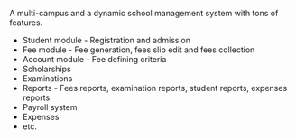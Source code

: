 <p>A multi-campus and a dynamic school management system with tons of features.</p>
<ul>
    <li>Student module - Registration and admission</li>
    <li>Fee module - Fee generation, fees slip edit and fees collection</li>
    <li>Account module - Fee defining criteria</li>
    <li>Scholarships</li>
    <li>Examinations</li>
    <li>Reports - Fees reports, examination reports, student reports, expenses reports</li>
    <li>Payroll system</li>
    <li>Expenses</li>
    <li>etc.</li>
</ul>
